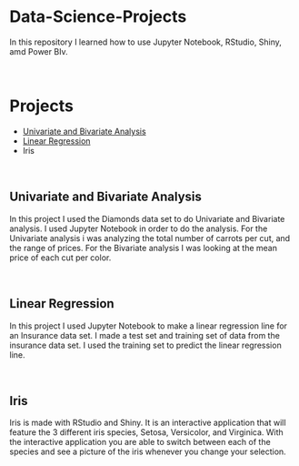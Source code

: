 # Data-Science-Projects

<p>In this repository I learned how to use Jupyter Notebook, RStudio, Shiny, amd Power BIv.</p>
<br>
<h1>Projects</h1>
<ul>
  <li><a href="https://github.com/dalton704/Data-Science-Projects/blob/main/Data%20Exploring/Univariate%20and%20Multivariate%20Analysis.ipynb">Univariate and Bivariate Analysis</li>
  <li><a href="https://github.com/dalton704/Data-Science-Projects/blob/main/Insurance%20Linear%20Regression/Insurance%20Linear%20Regression.ipynb">Linear Regression</li>
  <li><a href"https://github.com/dalton704/Data-Science-Projects/blob/main/RStudio/Shiny/Iris/app.R">Iris</li>
</ul>
<br>
<h2>Univariate and Bivariate Analysis</h2>
<p>In this project I used the Diamonds data set to do Univariate and Bivariate analysis. I used Jupyter Notebook in order to do the analysis. For the Univariate analysis i was analyzing the total number of carrots per cut, and the range of prices. For the Bivariate analysis I was looking at the mean price of each cut per color.</p>
<br>
<h2>Linear Regression</h2>
<p>In this project I used Jupyter Notebook to make a linear regression line for an Insurance data set. I made a test set and training set of data from the insurance data set. I used the training set to predict the linear regression line.</p>
<br>
<h2>Iris</h2>
<p>Iris is made with RStudio and Shiny. It is an interactive application that will feature the 3 different iris species, Setosa, Versicolor, and Virginica. With the interactive application you are able to switch between each of the species and see a picture of the iris whenever you change your selection.</p>
